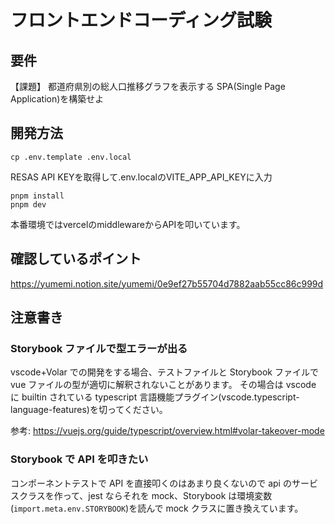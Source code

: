 # フロントエンドコーディング試験

## 要件

【課題】
都道府県別の総人口推移グラフを表示する SPA(Single Page Application)を構築せよ

## 開発方法
```
cp .env.template .env.local
```
RESAS API KEYを取得して.env.localのVITE_APP_API_KEYに入力

```
pnpm install
pnpm dev
```

本番環境ではvercelのmiddlewareからAPIを叩いています。

## 確認しているポイント

https://yumemi.notion.site/yumemi/0e9ef27b55704d7882aab55cc86c999d

## 注意書き

### Storybook ファイルで型エラーが出る

vscode+Volar での開発をする場合、テストファイルと Storybook ファイルで vue ファイルの型が適切に解釈されないことがあります。
その場合は vscode に builtin されている typescript 言語機能プラグイン(vscode.typescript-language-features)を切ってください。

参考: https://vuejs.org/guide/typescript/overview.html#volar-takeover-mode

### Storybook で API を叩きたい

コンポーネントテストで API を直接叩くのはあまり良くないので api のサービスクラスを作って、jest ならそれを mock、Storybook は環境変数(`import.meta.env.STORYBOOK`)を読んで mock クラスに置き換えています。

